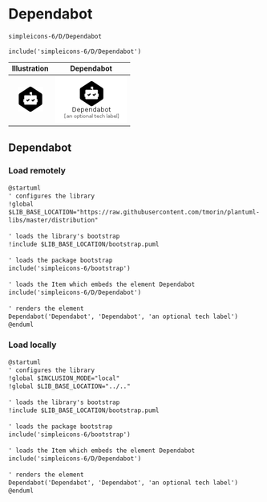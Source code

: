 # Dependabot


```text
simpleicons-6/D/Dependabot
```

```text
include('simpleicons-6/D/Dependabot')
```



| Illustration | Dependabot |
| :---: | :---: |
| ![illustration for Illustration](../../simpleicons-6/D/Dependabot.png) | ![illustration for Dependabot](../../simpleicons-6/D/Dependabot.Local.png) |




## Dependabot

### Load remotely
```plantuml
@startuml
' configures the library
!global $LIB_BASE_LOCATION="https://raw.githubusercontent.com/tmorin/plantuml-libs/master/distribution"

' loads the library's bootstrap
!include $LIB_BASE_LOCATION/bootstrap.puml

' loads the package bootstrap
include('simpleicons-6/bootstrap')

' loads the Item which embeds the element Dependabot
include('simpleicons-6/D/Dependabot')

' renders the element
Dependabot('Dependabot', 'Dependabot', 'an optional tech label')
@enduml
```

### Load locally
```plantuml
@startuml
' configures the library
!global $INCLUSION_MODE="local"
!global $LIB_BASE_LOCATION="../.."

' loads the library's bootstrap
!include $LIB_BASE_LOCATION/bootstrap.puml

' loads the package bootstrap
include('simpleicons-6/bootstrap')

' loads the Item which embeds the element Dependabot
include('simpleicons-6/D/Dependabot')

' renders the element
Dependabot('Dependabot', 'Dependabot', 'an optional tech label')
@enduml
```

